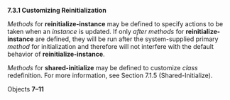 **7.3.1 Customizing Reinitialization** 

*Methods* for **reinitialize-instance** may be defined to specify actions to be taken when an *instance* is updated. If only *after methods* for **reinitialize-instance** are defined, they will be run after the system-supplied primary *method* for initialization and therefore will not interfere with the default behavior of **reinitialize-instance**. 

*Methods* for **shared-initialize** may be defined to customize *class* redefinition. For more information, see Section 7.1.5 (Shared-Initialize). 

Objects **7–11**

 

 

